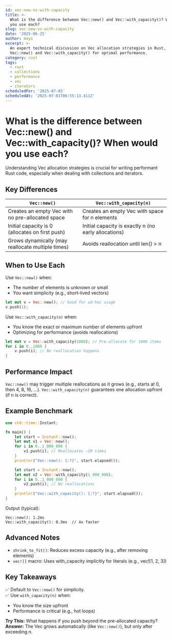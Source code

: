 ```yaml
---
id: vec-new-vs-with-capacity
title: >-
  What is the difference between Vec::new() and Vec::with_capacity()? When would
  you use each?
slug: vec-new-vs-with-capacity
date: '2025-06-25'
author: mayo
excerpt: >-
  An expert technical discussion on Vec allocation strategies in Rust, comparing
  Vec::new() and Vec::with_capacity() for optimal performance.
category: rust
tags:
  - rust
  - collections
  - performance
  - vec
  - iterators
scheduledFor: '2025-07-03'
scheduledAt: '2025-07-01T06:55:13.411Z'
---
```


# What is the difference between Vec::new() and Vec::with_capacity()? When would you use each?

Understanding Vec allocation strategies is crucial for writing performant Rust code, especially when dealing with collections and iterators.

## Key Differences

| `Vec::new()` | `Vec::with_capacity(n)` |
|--------------|-------------------------|
| Creates an empty Vec with no pre-allocated space | Creates an empty Vec with space for n elements |
| Initial capacity is 0 (allocates on first push) | Initial capacity is exactly n (no early allocations) |
| Grows dynamically (may reallocate multiple times) | Avoids reallocation until len() > n |

## When to Use Each

Use `Vec::new()` when:
- The number of elements is unknown or small
- You want simplicity (e.g., short-lived vectors)

```rust
let mut v = Vec::new(); // Good for ad-hoc usage
v.push(1);
```

Use `Vec::with_capacity(n)` when:
- You know the exact or maximum number of elements upfront
- Optimizing for performance (avoids reallocations)

```rust
let mut v = Vec::with_capacity(1000); // Pre-allocate for 1000 items
for i in 0..1000 {
    v.push(i); // No reallocation happens
}
```

## Performance Impact

`Vec::new()` may trigger multiple reallocations as it grows (e.g., starts at 0, then 4, 8, 16, ...).
`Vec::with_capacity(n)` guarantees one allocation upfront (if n is correct).

## Example Benchmark

```rust
use std::time::Instant;

fn main() {
    let start = Instant::now();
    let mut v1 = Vec::new();
    for i in 0..1_000_000 {
        v1.push(i); // Reallocates ~20 times
    }
    println!("Vec::new(): {:?}", start.elapsed());

    let start = Instant::now();
    let mut v2 = Vec::with_capacity(1_000_000);
    for i in 0..1_000_000 {
        v2.push(i); // No reallocations
    }
    println!("Vec::with_capacity(): {:?}", start.elapsed());
}
```

Output (typical):
```
Vec::new(): 1.2ms
Vec::with_capacity(): 0.3ms  // 4x faster
```

## Advanced Notes

- `shrink_to_fit()`: Reduces excess capacity (e.g., after removing elements)
- `vec![]` macro: Uses with_capacity implicitly for literals (e.g., vec![1, 2, 3])

## Key Takeaways

✅ Default to `Vec::new()` for simplicity.  
✅ Use `with_capacity(n)` when:
- You know the size upfront
- Performance is critical (e.g., hot loops)

**Try This:** What happens if you push beyond the pre-allocated capacity?  
**Answer:** The Vec grows automatically (like `Vec::new()`), but only after exceeding n.
